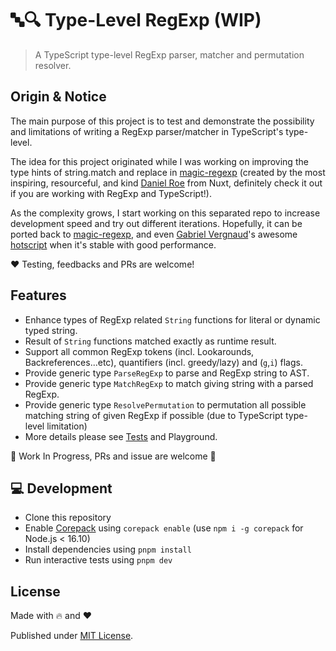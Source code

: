 # 🔤🔍 Type-Level RegExp (WIP)

> A TypeScript type-level RegExp parser, matcher and permutation resolver.

## Origin & Notice
The main purpose of this project is to test and demonstrate the possibility and limitations of writing a RegExp parser/matcher in TypeScript's type-level.

The idea for this project originated while I was working on improving the type hints of string.match and replace in [magic-regexp](https://github.com/danielroe/magic-regexp) (created by the most inspiring, resourceful, and kind [Daniel Roe](https://github.com/danielroe) from Nuxt, definitely check it out if you are working with RegExp and TypeScript!).

As the complexity grows, I start working on this separated repo to increase development speed and try out different iterations. Hopefully, it can be ported back to [magic-regexp](https://github.com/danielroe/magic-regexp), and even [Gabriel Vergnaud](https://github.com/gvergnaud)'s awesome [hotscript](https://github.com/gvergnaud/hotscript) when it's stable with good performance.

❤️ Testing, feedbacks and PRs are welcome!
 
## Features

- Enhance types of RegExp related `String` functions for literal or dynamic typed string.
- Result of `String` functions matched exactly as runtime result.
- Support all common RegExp tokens (incl. Lookarounds, Backreferences...etc), quantifiers (incl. greedy/lazy) and (`g`,`i`) flags.
- Provide generic type `ParseRegExp` to parse and RegExp string to AST.
- Provide generic type `MatchRegExp` to match giving string with a parsed RegExp.
- Provide generic type `ResolvePermutation` to permutation all possible matching string of given RegExp if possible (due to TypeScript type-level limitation)
- More details please see [Tests](./test) and Playground.

🚧 Work In Progress, PRs and issue are welcome 🚧

## 💻 Development

- Clone this repository
- Enable [Corepack](https://github.com/nodejs/corepack) using `corepack enable` (use `npm i -g corepack` for Node.js < 16.10)
- Install dependencies using `pnpm install`
- Run interactive tests using `pnpm dev`

## License

Made with 🔥 and ❤️

Published under [MIT License](./LICENCE).